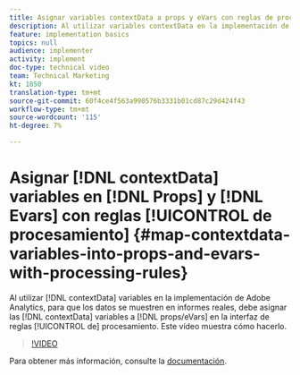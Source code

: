 ```yaml
---
title: Asignar variables contextData a props y eVars con reglas de procesamiento
description: Al utilizar variables contextData en la implementación de Adobe Analytics, para que los datos se muestren en informes reales, debe asignar las variables contextData a props/eVars en la interfaz de reglas de procesamiento. Este vídeo muestra cómo hacerlo.
feature: implementation basics
topics: null
audience: implementer
activity: implement
doc-type: technical video
team: Technical Marketing
kt: 1850
translation-type: tm+mt
source-git-commit: 60f4ce4f563a990576b3331b01cd87c29d424f43
workflow-type: tm+mt
source-wordcount: '115'
ht-degree: 7%

---
```



# Asignar [!DNL contextData] variables en [!DNL Props] y [!DNL Evars] con reglas [!UICONTROL de procesamiento] {#map-contextdata-variables-into-props-and-evars-with-processing-rules}

Al utilizar [!DNL contextData] variables en la implementación de Adobe Analytics, para que los datos se muestren en informes reales, debe asignar las [!DNL contextData] variables a [!DNL props/eVars] en la interfaz de reglas [!UICONTROL de] procesamiento. Este vídeo muestra cómo hacerlo.

>[!VIDEO](https://video.tv.adobe.com/v/26124/?quality=12)

Para obtener más información, consulte la [documentación](https://marketing.adobe.com/resources/help/es_ES/reference/processing_rules.html).
